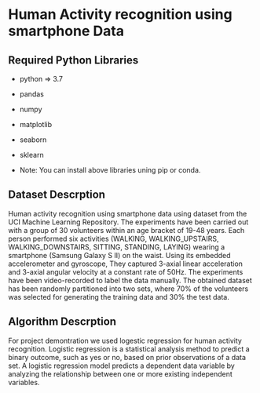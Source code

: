 # Human Activity recognition using smartphone Data

## Required Python Libraries

* python => 3.7
* pandas
* numpy
* matplotlib
* seaborn
* sklearn

* Note: You can install above libraries uning pip or conda.

## Dataset Descrption
Human activity recognition using smartphone data using dataset from the UCI Machine Learning Repository. The experiments have been carried out with a group of 30 volunteers within an age bracket of 19-48 years. Each person performed six activities (WALKING, WALKING_UPSTAIRS, WALKING_DOWNSTAIRS, SITTING, STANDING, LAYING) wearing a smartphone (Samsung Galaxy S II) on the waist. Using its embedded accelerometer and gyroscope, They captured 3-axial linear acceleration and 3-axial angular velocity at a constant rate of 50Hz. The experiments have been video-recorded to label the data manually. The obtained dataset has been randomly partitioned into two sets, where 70% of the volunteers was selected for generating the training data and 30% the test data.

## Algorithm Descrption
For project demontration we used logestic regression for human activity recognition. Logistic regression is a statistical analysis method to predict a binary outcome, such as yes or no, based on prior observations of a data set. A logistic regression model predicts a dependent data variable by analyzing the relationship between one or more existing independent variables.
